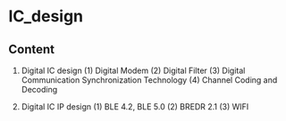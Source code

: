 # IC_design
## Content
1. Digital IC design
	(1) Digital Modem
	(2) Digital Filter
	(3) Digital Communication Synchronization Technology
	(4) Channel Coding and Decoding

2. Digital IC IP design
	(1) BLE 4.2, BLE 5.0 
	(2) BREDR 2.1
	(3) WIFI
